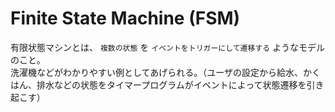 # Finite State Machine (FSM)
有限状態マシンとは、 `複数の状態` を `イベントをトリガーにして遷移する` ようなモデルのこと。  
洗濯機などがわかりやすい例としてあげられる。（ユーザの設定から給水、かくはん、排水などの状態をタイマープログラムがイベントによって状態遷移を引き起こす）

## 